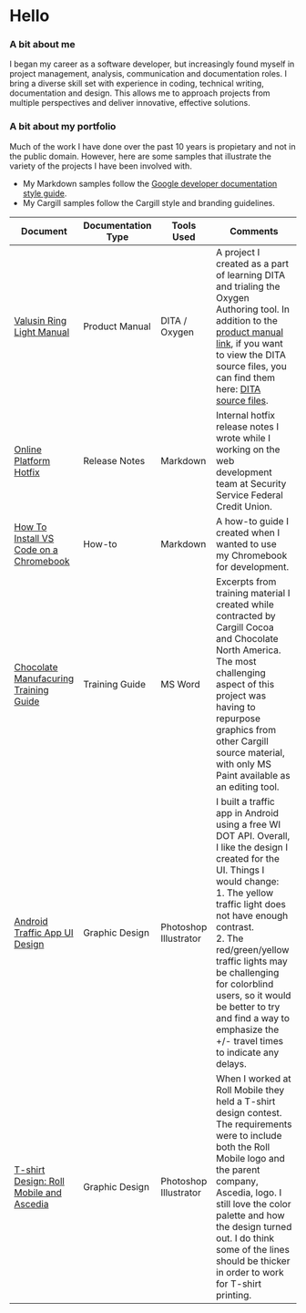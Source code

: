 # Hello
### A bit about me
I began my career as a software developer, but increasingly found myself in project management, analysis, communication and documentation roles. I bring a diverse skill set with experience in coding, technical writing, documentation and design.  This allows me to approach projects from multiple perspectives and deliver innovative, effective solutions.

### A bit about my portfolio

Much of the work I have done over the past 10 years is propietary and not in the public domain. However, here are some samples that illustrate the variety of the projects I have been involved with. 
* My Markdown samples follow the [Google developer documentation style guide](https://developers.google.com/style).
* My Cargill samples follow the Cargill style and branding guidelines.

| Document | Documentation Type | Tools Used | Comments |
| -------- | -------- | -------- | ----------- |
| [Valusin Ring Light Manual](https://invo-kate.github.io/valusin-ring-light/) | Product Manual |  DITA / Oxygen | A project I created as a part of learning DITA and trialing the Oxygen Authoring tool. In addition to the [product manual link](https://invo-kate.github.io/valusin-ring-light/), if you want to view the DITA source files, you can find them here: [DITA source files](https://github.com/invo-kate/valusin-ring-light/tree/main/source-files). |
| [Online Platform Hotfix](https://github.com/invo-kate/portfolio/blob/main/release-notes/online-platform-internal-hotfix.md) | Release Notes | Markdown | Internal hotfix release notes I wrote while I working on the web development team at Security Service Federal Credit Union. |
| [How To Install VS Code on a Chromebook](https://github.com/invo-kate/portfolio/blob/main/how-tos/install-vscode-on-chromebook.md) | How-to | Markdown | A how-to guide I created when I wanted to use my Chromebook for development. |
| [Chocolate Manufacuring Training Guide](https://github.com/invo-kate/portfolio/blob/main/training-guides/Cargill-training-excerpts.pdf) | Training Guide | MS Word | Excerpts from training material I created while contracted by Cargill Cocoa and Chocolate North America. The most challenging aspect of this project was having to repurpose graphics from other Cargill source material, with only MS Paint available as an editing tool. |
| [Android Traffic App UI Design](https://github.com/invo-kate/portfolio/blob/main/images/design/traffic-app-ui.png) | Graphic Design | Photoshop<br> Illustrator | I built a traffic app in Android using a free WI DOT API. Overall, I like the design I created for the UI. Things I would change:<br>1. The yellow traffic light does not have enough contrast.<br>2. The red/green/yellow traffic lights may be challenging for colorblind users, so it would be better to try and find a way to emphasize the +/- travel times to indicate any delays. |
| [T-shirt Design: Roll Mobile and Ascedia](https://github.com/invo-kate/portfolio/blob/main/images/design/ascedia-roll-tshirt-design.png) | Graphic Design | Photoshop<br> Illustrator | When I worked at Roll Mobile they held a T-shirt design contest. The requirements were to include both the Roll Mobile logo and the parent company, Ascedia, logo. I still love the color palette and how the design turned out. I do think some of the lines should be thicker in order to work for T-shirt printing. |
